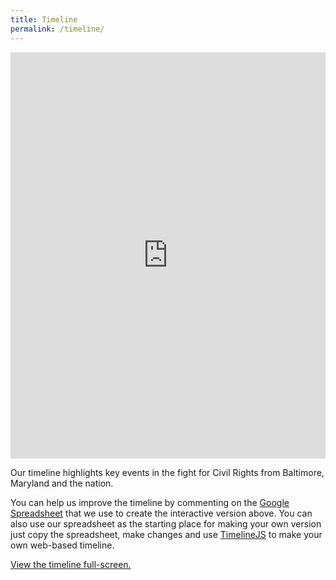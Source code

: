 ```yaml
---
title: Timeline
permalink: /timeline/
---
```


<iframe src='https://cdn.knightlab.com/libs/timeline3/latest/embed/index.html?source=1qAMj9BlkYeYCg-DAcM4M6rSItWqwuB_c0Dvq2OLlg6U&font=Default&lang=en&initial_zoom=2&height=650' width='100%' height='650' frameborder='0'></iframe>

Our timeline highlights key events in the fight for Civil Rights from Baltimore, Maryland and the nation.

You can help us improve the timeline by commenting on the [Google Spreadsheet](https://docs.google.com/spreadsheets/d/1t75HcQTpt42j5mOdeFxmGccL3CxWTsAcTMtLy1MNZfQ/edit?usp=sharing) that we use to create the interactive version above. You can also use our spreadsheet as the starting place for making your own version just copy the spreadsheet, make changes and use [TimelineJS](http://timeline.knightlab.com/) to make your own web-based timeline.

[View the timeline full-screen.](https://cdn.knightlab.com/libs/timeline3/latest/embed/index.html?source=1qAMj9BlkYeYCg-DAcM4M6rSItWqwuB_c0Dvq2OLlg6U&font=Default&lang=en&initial_zoom=2&height=650)
